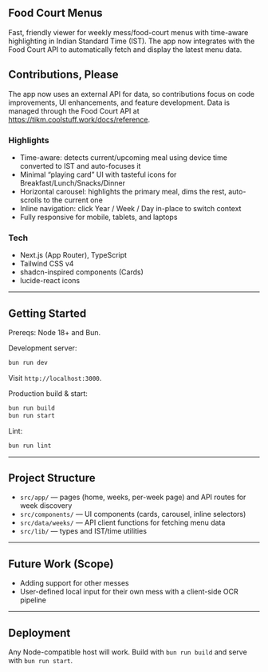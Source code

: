 ## Food Court Menus

Fast, friendly viewer for weekly mess/food-court menus with time-aware highlighting in Indian Standard Time (IST). The app now integrates with the Food Court API to automatically fetch and display the latest menu data.

## Contributions, Please

The app now uses an external API for data, so contributions focus on code improvements, UI enhancements, and feature development. Data is managed through the Food Court API at https://tikm.coolstuff.work/docs/reference.

### Highlights
- Time-aware: detects current/upcoming meal using device time converted to IST and auto-focuses it
- Minimal “playing card” UI with tasteful icons for Breakfast/Lunch/Snacks/Dinner
- Horizontal carousel: highlights the primary meal, dims the rest, auto-scrolls to the current one
- Inline navigation: click Year / Week / Day in-place to switch context
- Fully responsive for mobile, tablets, and laptops

### Tech
- Next.js (App Router), TypeScript
- Tailwind CSS v4
- shadcn-inspired components (Cards)
- lucide-react icons

---

## Getting Started

Prereqs: Node 18+ and Bun.

Development server:
```bash
bun run dev
```
Visit `http://localhost:3000`.

Production build & start:
```bash
bun run build
bun run start
```

Lint:
```bash
bun run lint
```

---

## Project Structure
- `src/app/` — pages (home, weeks, per-week page) and API routes for week discovery
- `src/components/` — UI components (cards, carousel, inline selectors)
- `src/data/weeks/` — API client functions for fetching menu data
- `src/lib/` — types and IST/time utilities

---

## Future Work (Scope)
- Adding support for other messes
- User-defined local input for their own mess with a client-side OCR pipeline

---

## Deployment
Any Node-compatible host will work. Build with `bun run build` and serve with `bun run start`.

